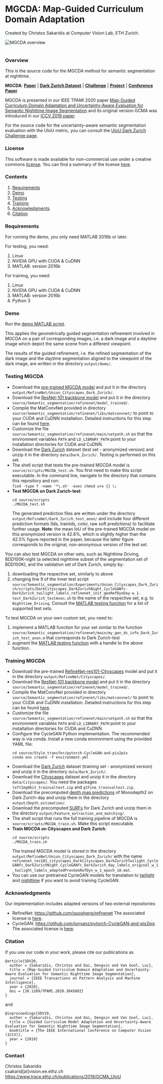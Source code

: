 # MGCDA: Map-Guided Curriculum Domain Adaptation

Created by Christos Sakaridis at Computer Vision Lab, ETH Zurich.

![MGCDA overview](images/MGCDA_overview.png)
<br/><br/>


### Overview

This is the source code for the MGCDA method for semantic segmentation at nighttime.

**MGCDA**: [**Paper**][arxiv] | [**Dark Zurich Dataset**][project_page] | [**Challenge**][uiou_challenge] | [**Project**][project_page] | [**Conference Paper**][iccv_19]

MGCDA is presented in our IEEE TPAMI 2020 paper [Map-Guided Curriculum Domain Adaptation and Uncertainty-Aware Evaluation for Semantic Nighttime Image Segmentation][arxiv] and its original version GCMA was introduced in our [ICCV 2019 paper][iccv_19].

For the source code for the uncertainty-aware semantic segmentation evaluation with the UIoU metric, you can consult the [UIoU Dark Zurich Challenge page][uiou_challenge].


### License

This software is made available for non-commercial use under a creative commons [license](LICENSE.txt). You can find a summary of the license [here][cc_license].


### Contents

1. [Requirements](#requirements)
2. [Demo](#demo)
3. [Testing](#testing-mgcda)
4. [Training](#training-mgcda)
5. [Acknowledgments](#acknowledgments)
6. [Citation](#citation)


### Requirements

For running the demo, you only need MATLAB 2016b or later.

For testing, you need:

1.  Linux
2.  NVIDIA GPU with CUDA & CuDNN
3.  MATLAB: version 2016b

For training, you need:

1. Linux
2. NVIDIA GPU with CUDA & CuDNN
3. MATLAB: version 2016b
4. Python 3


### Demo

Run the [demo MATLAB script](source/Semantic_segmentation/Guided_refinement/Demo_geometrically_guided_segmentation_refinement.m).

This applies the geometrically guided segmentation refinement involved in MGCDA on a pair of corresponding images, i.e. a dark image and a daytime image which depict the same scene from a different viewpoint.

The results of the guided refinement, i.e. the refined segmentation of the dark image and the daytime segmentation aligned to the viewpoint of the dark image, are written in the directory `output/demo/`.


### Testing MGCDA

- Download the [pre-trained MGCDA model][mgcda_model] and put it in the directory `output/RefineNet/Union_Cityscapes_Dark_Zurich/`.
- Download the [ResNet-101 backbone model][resnet101_backbone] and put it in the directory `source/Semantic_segmentation/refinenet/model_trained/`.
- Compile the MatConvNet provided in directory `source/Semantic_segmentation/refinenet/libs/matconvnet/` to point to your CUDA and CuDNN installation. Detailed instructions for this step can be found [here](source/Semantic_segmentation/refinenet/main/my_matconvnet_resnet/README.md).
- Customize the file `source/Semantic_segmentation/refinenet/main/setpath.sh` so that the environment variables `PATH` and `LD_LIBRARY_PATH` point to your installation directories for CUDA and CuDNN.
- Download the [Dark Zurich][dark_zurich_test] dataset (test set - anonymized version) and unzip it in the directory `data/Dark_Zurich/`. Testing is performed on this set.
- The shell script that tests the pre-trained MGCDA model is `source/scripts/MGCDA_test.sh`. You first need to make this script executable. In the command line, navigate to the directory that contains this repository and run:\
  `find -type f -name '*\.sh' -exec chmod u+x {} \;`
- **Test MGCDA on Dark Zurich-test**:
  ```
  cd source/scripts
  ./MGCDA_test.sh
  ```
  The generated prediction files are written under the directory `output/RefineNet/Dark_Zurich_test_anon/` and include four different prediction formats (Ids, trainIds, color, raw soft predictions) to facilitate further usage. **Note**: the mean IoU of the pre-trained MGCDA model on this anonymized version is 42.6%, which is slightly higher than the 42.5% figure reported in the paper, because the latter figure corresponds to the original, non-anonymous version of the test set.

You can also test MGCDA on other sets, such as Nighttime Driving, BDD100K-night (a selected nighttime subset of the segmentation set of BDD100K), and the validation set of Dark Zurich, simply by:
1. downloading the respective set, similarly to above
2. changing line 9 of the inner test script `source/Semantic_segmentation/Experiments/Union_Cityscapes_Dark_Zurich/scripts/DarkCityscapes_DarkZurichNight_CycleGANfc-DarkZurich_twilight_labels_refinenet_init_geoRefDynDay-w_1-test_DarkZurich_testAnon.sh` to the name of the respective set, e.g. to `Nighttime_Driving`. Consult the [MATLAB testing function](source/Semantic_segmentation/refinenet/main/test_RefineNet.m) for a list of supported test sets.

To test MGCDA on your own custom set, you need to:
1. implement a MATLAB function for your set similar to the function `source/Semantic_segmentation/refinenet/main/my_gen_ds_info_Dark_Zurich_test_anon.m` that corresponds to Dark Zurich-test
2. augment the [MATLAB testing function](source/Semantic_segmentation/refinenet/main/test_RefineNet.m) with a handle to the above function.


### Training MGCDA

- Download the pre-trained [RefineNet-res101-Cityscapes][refinenet_model] model and put it in the directory `output/RefineNet/Cityscapes/`.
- Download the [ResNet-101 backbone model][resnet101_backbone] and put it in the directory `source/Semantic_segmentation/refinenet/model_trained/`.
- Compile the MatConvNet provided in directory `source/Semantic_segmentation/refinenet/libs/matconvnet/` to point to your CUDA and CuDNN installation. Detailed instructions for this step can be found [here](source/Semantic_segmentation/refinenet/main/my_matconvnet_resnet/README.md).
- Customize the file `source/Semantic_segmentation/refinenet/main/setpath.sh` so that the environment variables `PATH` and `LD_LIBRARY_PATH` point to your installation directories for CUDA and CuDNN.
- Configure the CycleGAN Python implementation. The recommended way is via conda. Install a new conda environment using the provided YAML file:
  ```
  cd source/Style_transfer/pytorch-CycleGAN-and-pix2pix
  conda env create -f environment.yml
  ```
- Download the [Dark Zurich][dark_zurich_train] dataset (training set - anonymized version) and unzip it in the directory `data/Dark_Zurich/`.
- Download the [Cityscapes][cityscapes_downloads] dataset and unzip it in the directory `data/Cityscapes/`. You need the packages `leftImg8bit_trainvaltest.zip` and `gtFine_trainvaltest.zip`.
- Download the precomputed [depth map predictions][monodepth2_predictions] of Monodepth2 on Dark Zurich-day and unzip them in the directory `output/Depth_estimation/`.
- Download the precomputed [SURFs][surfs] for Dark Zurich and unzip them in the directory `output/Feature_extraction_and_matching/`.
- The shell script that runs the full training pipeline of MGCDA is `source/scripts/MGCDA_train.sh`. Make this script executable.
- **Train MGCDA on Cityscapes and Dark Zurich**:
  ```
  cd source/scripts
  ./MGCDA_train.sh
  ```
  The trained MGCDA model is stored in the directory `output/RefineNet/Union_Cityscapes_Dark_Zurich/` with the name `refinenet_res101_cityscapes_DarkCityscapes_DarkZurichTwilight_CycleGANfc_DarkZurichNight_CycleGANfc_DarkZurich_day_labels_original_w_1_twilight_labels_adaptedPrevGeoRefDyn_w_1_epoch_10.mat`.
- You can use our pretrained CycleGAN models for translation to [twilight][cyclegan_twilight_model] and [nighttime][cyclegan_nighttime_model] if you want to avoid training CycleGAN.


### Acknowledgments

Our implementation includes adapted versions of two external repositories:
- RefineNet: <https://github.com/guosheng/refinenet> The associated license is [here](source/Semantic_segmentation/refinenet/LICENSE).
- CycleGAN: <https://github.com/junyanz/pytorch-CycleGAN-and-pix2pix> The associated license is [here](source/Style_transfer/pytorch-CycleGAN-and-pix2pix/LICENSE).


### Citation

If you use our code in your work, please cite our publications as
```
@article{SDV20,
  author = {Sakaridis, Christos and Dai, Dengxin and Van Gool, Luc},
  title = {Map-Guided Curriculum Domain Adaptation and Uncertainty-Aware Evaluation for Semantic Nighttime Image Segmentation}, 
  journal = {IEEE Transactions on Pattern Analysis and Machine Intelligence}, 
  year = {2020},
  doi = {10.1109/TPAMI.2020.3045882}
}
```
and
```
@inproceedings{SDV19,
  author = {Sakaridis, Christos and Dai, Dengxin and Van Gool, Luc},
  title = {Guided Curriculum Model Adaptation and Uncertainty-Aware Evaluation for Semantic Nighttime Image Segmentation},
  booktitle = {The IEEE International Conference on Computer Vision (ICCV)},
  year = {2019}
}
```


### Contact

Christos Sakaridis  
csakarid[at]vision.ee.ethz.ch  
https://www.trace.ethz.ch/publications/2019/GCMA_UIoU

[arxiv]: <https://arxiv.org/pdf/2005.14553.pdf>
[iccv_19]: <https://openaccess.thecvf.com/content_ICCV_2019/papers/Sakaridis_Guided_Curriculum_Model_Adaptation_and_Uncertainty-Aware_Evaluation_for_Semantic_Nighttime_ICCV_2019_paper.pdf>
[uiou_challenge]: <https://competitions.codalab.org/competitions/23553>
[mgcda_model]: <https://data.vision.ee.ethz.ch/csakarid/shared/MGCDA_UIoU/refinenet_res101_cityscapes_DarkCityscapes_DarkZurichTwilight_CycleGANfc_DarkZurichNight_CycleGANfc_DarkZurich_day_labels_original_w_1_twilight_labels_adaptedPrevGeoRefDyn_w_1_epoch_10.mat>
[refinenet_model]: <https://data.vision.ee.ethz.ch/csakarid/shared/MGCDA_UIoU/refinenet_res101_cityscapes_original.mat>
[resnet101_backbone]: <https://data.vision.ee.ethz.ch/csakarid/shared/MGCDA_UIoU/imagenet-resnet-101-dag.mat>
[dark_zurich_test]: <https://data.vision.ee.ethz.ch/csakarid/shared/GCMA_UIoU/Dark_Zurich_test_anon_withoutGt.zip>
[dark_zurich_train]: <https://data.vision.ee.ethz.ch/csakarid/shared/GCMA_UIoU/Dark_Zurich_train_anon.zip>
[monodepth2_predictions]: <https://data.vision.ee.ethz.ch/csakarid/shared/MGCDA_UIoU/monodepth2_Dark_Zurich_day.zip>
[surfs]: <https://data.vision.ee.ethz.ch/csakarid/shared/MGCDA_UIoU/SURF_Dark_Zurich_train.zip>
[project_page]: <https://www.trace.ethz.ch/publications/2019/GCMA_UIoU>
[cc_license]: <http://creativecommons.org/licenses/by-nc/4.0/>
[cityscapes_downloads]: <https://www.cityscapes-dataset.com/downloads/>
[cyclegan_twilight_model]: <https://data.vision.ee.ethz.ch/csakarid/shared/MGCDA_UIoU/CycleGAN/twilight/45_net_G_A.pth>
[cyclegan_nighttime_model]: <https://data.vision.ee.ethz.ch/csakarid/shared/MGCDA_UIoU/CycleGAN/night/45_net_G_A.pth>
